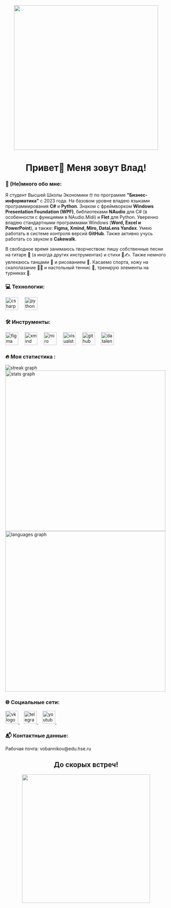 <div id="header" align="center">
  <img src="https://i.giphy.com/media/v1.Y2lkPTc5MGI3NjExejNpeGl2YXd0bW11NjZxY3E5M3RmcG14Mm41dGgxOHA5b2k4dHBsNyZlcD12MV9pbnRlcm5hbF9naWZfYnlfaWQmY3Q9Zw/6r8L3lj9xyeZjyUBiC/giphy.gif" width="450"/>
</div>


[//]: # "Приветствую тебя, любитель заглянуть в чужой код!"
<h1 align="center">Привет👋 Меня зовут Влад!</h1>

<h3 align="left">👀 (Не)много обо мне:</h3>
<p align="left">
Я студент Высшей Школы Экономики 🤓 по программе <strong>"Бизнес-информатика"</strong> с 2023 года. 
На базовом уровне владею языками программирования <strong>C#</strong> и <strong>Python</strong>. 
Знаком с фреймворком <strong>Windows Presentation Foundation (WPF)</strong>, библиотеками <strong>NAudio</strong> для C# (в особенности с функциями в NAudio.Midi) и <strong>Flet</strong> для Python. 
Уверенно владею стандартными программами Windows (<strong>Word, Excel и PowerPoint</strong>), а также: <strong>Figma, Xmind, Miro, DataLens Yandex</strong>. 
Умею работать в системе контроля версий <strong>GitHub</strong>. 
Также активно учусь работать со звуком в <strong>Cakewalk</strong>. 
</p>
<p align="left">
В свободное время занимаюсь творчеством: пишу собственные песни на гитаре 🎸 (а иногда других инструментах) и стихи 📜✍. Также немного увлекаюсь танцами 🕺 и рисованием 🎨. Касаемо спорта, хожу на скалолазание 🧗‍♂️ и настольный теннис 🏓, тренирую элементы на турниках 💪.
</p>

<h3 align="left">💻 Технологии:</h3>
<div align="left">
  <img src="https://cdn.jsdelivr.net/gh/devicons/devicon/icons/csharp/csharp-original.svg" height="40" alt="csharp logo" />
  <img width="12" />
  <img src="https://cdn.jsdelivr.net/gh/devicons/devicon/icons/python/python-original.svg" height="40" alt="python logo" />
  <img width="12" />
</div>

<h3 align="left">🛠️ Инструменты:</h3>
<div align="left">
  <img src="https://skillicons.dev/icons?i=figma" height="40" alt="figma logo" />
  <img width="12" />
  <img src="https://github.com/user-attachments/assets/f088a8f2-ccec-4f54-b6b5-e759eb84e511" height="40" alt="xmind logo" />
  <img width="12" /> 
  <img src="https://github.com/user-attachments/assets/4ff385eb-5ca1-4094-9250-064bf55ce335" height="40" alt="miro logo" />
  <img width="12" /> 
  <img src="https://cdn.jsdelivr.net/gh/devicons/devicon/icons/visualstudio/visualstudio-plain.svg" height="40" alt="visualstudio logo" />
  <img width="12" />
  <img src="https://github.com/user-attachments/assets/80fd3728-7bf9-4baa-a999-f63544953db3" height="40" alt="github logo" />
  <img width="12" /> 
  <img src="https://avatars.mds.yandex.net/i?id=5646a88bc75f530726ef9d13b1953a8e_l-10414582-images-thumbs&n=13" height="40" alt="datalens logo" />
  <img width="12" />
</div>


<h3 align="left">🔥 Моя статистика :</h3>
<div align="left">
  <img src="https://streak-stats.demolab.com?user=Art-Rock-Climber&theme=dark&locale=ru" alt="streak graph" />
</div>

<div align="left">
  <img src="https://github-readme-stats.vercel.app/api?username=Art-Rock-Climber&theme=dark&locale=ru&hide_title=false&hide_rank=false&show_icons=true&include_all_commits=true&count_private=true&disable_animations=false&hide_border=false" width="500" alt="stats graph" />
</div>

<div align="left">
  <img src="https://github-readme-stats.vercel.app/api/top-langs?username=Art-Rock-Climber&theme=dark&locale=ru&hide_title=false&layout=compact&card_width=400langs_count=5&hide_border=false" width="500" alt="languages graph" />
</div>


<h3 align="left">🌐 Социальные сети:</h3>
<div align="left">
  <a href="https://vk.com/art_rock_climber" target="_blank">
    <img src="https://img.shields.io/static/v1?message=VK&logo=vk&label=&color=0077FF&logoColor=white&labelColor=&style=for-the-badge" height="40" alt="vk logo" />
  </a>
  <img width="10" />
  
  <a href="https://t.me/vladisntlov3" target="_blank">
    <img src="https://img.shields.io/static/v1?message=Telegram&logo=telegram&label=&color=229ED9&logoColor=white&labelColor=&style=for-the-badge" height="40" alt="telegram logo" />
  </a>
  <img width="10" />
  
  <a href="https://www.youtube.com/@artrockclimber" target="_blank">
    <img src="https://img.shields.io/static/v1?message=YouTube&logo=youtube&label=&color=FF0000&logoColor=white&labelColor=&style=for-the-badge" height="40" alt="youtube logo" />
  </a>
  <img width="10" />
</div>


<h3 align="left">📬 Контактные данные:</h3>
Рабочая почта: vobannikov@edu.hse.ru


<h2 align="center">До скорых встреч!</h2>
<div id="header" align="center">
  <img src="https://media.giphy.com/media/s0aJKJuQaZ3rO/giphy.gif?cid=ecf05e471qnmg4v48llmeid38zchg2xx35h597vgyf08m4jl&ep=v1_gifs_search&rid=giphy.gif&ct=g" width="400"/>
</div>

<!--
Заходите как-нибудь ещё!
Приятного кодинга ;)
-->
